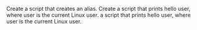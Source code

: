Create a script that creates an alias.
Create a script that prints hello user, where user is the current Linux user.
 a script that prints hello user, where user is the current Linux user.
